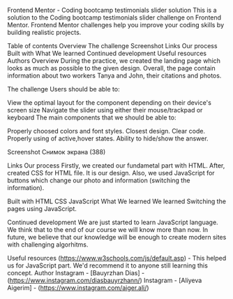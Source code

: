 Frontend Mentor - Coding bootcamp testimonials slider solution
This is a solution to the Coding bootcamp testimonials slider challenge on Frontend Mentor. Frontend Mentor challenges help you improve your coding skills by building realistic projects.

Table of contents
Overview
The challenge
Screenshot
Links
Our process
Built with
What We learned
Continued development
Useful resources
Authors
Overview
During the practice, we created the landing page which looks as much as possible to the given design. Overall, the page contain information about two workers Tanya and John, their citations and photos.

The challenge
Users should be able to:

View the optimal layout for the component depending on their device's screen size
Navigate the slider using either their mouse/trackpad or keyboard
The main components that we should be able to:

Properly choosed colors and font styles. Closest design. Clear code. Properly using of active,hover states. Ability to hide/show the answer.

Screenshot
Снимок экрана (388)

Links
Our process
Firstly, we created our fundametal part with HTML. After, created CSS for HTML file. It is our design. Also, we used JavaScript for buttons which change our photo and information (switching the information).

Built with
HTML
CSS
JavaScript
What We learned
We learned Switching the pages using JavaScript.

Continued development
We are just started to learn JavaScript language. We think that to the end of our course we will know more than now. In future, we believe that our knowledge will be enough to create modern sites with challenging algorhitms.

Useful resources
(https://www.w3schools.com/js/default.asp) - This helped us for JavaScript part. We'd recommend it to anyone still learning this concept.
Author
Instagram - [Bauyrzhan Dias] - (https://www.instagram.com/diasbauyrzhann/) Instagram - [Aliyeva Aigerim] - (https://www.instagram.com/aiger.ali/)
